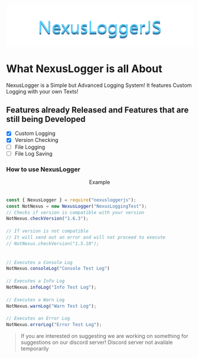 <div align="center">
    <br />
    <p>
        <img src="./NexusLoggerJS-Logo.png" width="512" alt="NexusLoggerJS" />
    </p>
</div>

# What NexusLogger is all About

NexusLogger is a Simple but Advanced Logging System! It features Custom Logging with your own Texts!

## Features already Released and Features that are still being Developed

- [x] Custom Logging
- [x] Version Checking
- [ ] File Logging
- [ ] File Log Saving

### How to use NexusLogger

<p align="center">
    Example
</p>

```js

const { NexusLogger } = require("nexusloggerjs");
const NotNexus = new NexusLogger("NexusLoggingTest");
// Checks if version is compatible with your version
NotNexus.checkVersion("1.6.3");

// If version is not compatible
// It will send out an error and will not proceed to execute
// NotNexus.checkVersion("1.5.10");


// Executes a Console Log
NotNexus.consoleLog("Console Test Log")

// Executes a Info Log
NotNexus.infoLog("Info Test Log");

// Executes a Warn Log
NotNexus.warnLog("Warn Test Log");

// Executes an Error Log
NotNexus.errorLog("Error Test Log");
```

> If you are interested on suggesting we are working on something for suggestions on our discord server!
> Discord server not availale temporarily